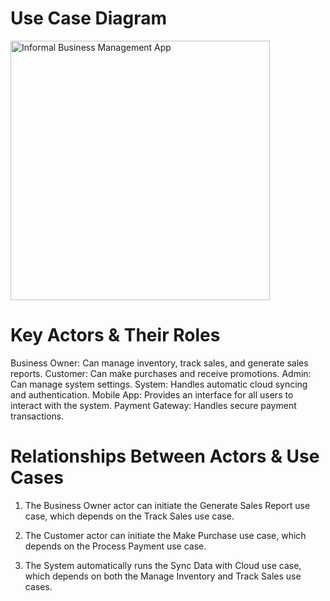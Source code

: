 # Use Case Diagram
<img width="415" alt="Informal Business Management App" src="https://github.com/user-attachments/assets/e3cdcd1e-89dd-45a4-b103-a56c6afc431f" />

# Key Actors & Their Roles
Business Owner: Can manage inventory, track sales, and generate sales reports.
Customer: Can make purchases and receive promotions.
Admin: Can manage system settings.
System: Handles automatic cloud syncing and authentication.
Mobile App: Provides an interface for all users to interact with the system.
Payment Gateway: Handles secure payment transactions.

# Relationships Between Actors & Use Cases
1. The Business Owner actor can initiate the Generate Sales Report use case, which depends on the Track Sales use case.


2. The Customer actor can initiate the Make Purchase use case, which depends on the Process Payment use case.


3. The System automatically runs the Sync Data with Cloud use case, which depends on both the Manage Inventory and Track Sales use cases.


